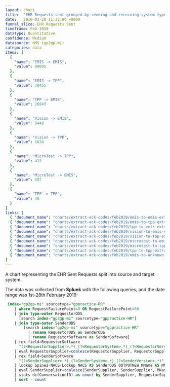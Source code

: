 ```yaml
---
layout: chart
title:  "EHR Requests sent grouped by sending and receiving system type"
date:   2019-03-20 11:32:00 +0000
funnel_slice: EHR Requests Sent
timeframe: Feb 2019
datatype: Quantitative
confidence: Medium
datasource: NMS (gp2gp-mi)
categories: data
items: [
  {
    "name": "EMIS -> EMIS",
    "value": 90095
  },
  {
    "name": "EMIS -> TPP",
    "value": 30455
  },
  {
    "name": "TPP -> EMIS",
    "value": 26843
  },
  {
    "name": "Vision -> EMIS",
    "value": 5448
  },
  {
    "name": "Vision -> TPP",
    "value": 1634
  },
  {
    "name": "MicroTest -> TPP",
    "value": 413
  },
  {
    "name": "MicroTest -> EMIS",
    "value": 387
  },
  {
    "name": "TPP -> TPP",
    "value": 48
  }
]
links: [
  { "document_name": "charts/extract-ack-codes/feb2019/emis-to-emis-extract-ack-codes" },
  { "document_name": "charts/extract-ack-codes/feb2019/emis-to-tpp-extract-ack-codes" },
  { "document_name": "charts/extract-ack-codes/feb2019/tpp-to-emis-extract-ack-codes" },
  { "document_name": "charts/extract-ack-codes/feb2019/vision-to-emis-extract-ack-codes" },
  { "document_name": "charts/extract-ack-codes/feb2019/vision-to-tpp-extract-ack-codes" },
  { "document_name": "charts/extract-ack-codes/feb2019/microtest-to-emis-extract-ack-codes" },
  { "document_name": "charts/extract-ack-codes/feb2019/microtest-to-tpp-extract-ack-codes" },
  { "document_name": "charts/extract-ack-codes/feb2019/tpp-to-tpp-extract-ack-codes" },
  { "document_name": "charts/extract-ack-codes/feb2019/emis-to-unknown-extract-ack-codes8" }
]
---
```

A chart representing the EHR Sent Requests split into source and target system.

The data was collected from **Splunk** with the following queries, and the date range was 1st-28th February 2019:

```sql
 index="gp2gp-mi" sourcetype="gppractice-RR"
    | where RequestFailurePoint=0 OR RequestFailurePoint=60 
    | join type=outer RequestorODS 
      [search index="gp2gp-mi" sourcetype="gppractice-HR"] 
    | join type=outer SenderODS 
        [search index="gp2gp-mi" sourcetype="gppractice-HR" 
          | rename RequestorODS as SenderODS 
          | rename RequestorSoftware as SenderSoftware]
    | rex field=RequestorSoftware 
      "(?<RequestorSupplier>.*)_(?<RequestorSystem>.*)_(?<RequestorVersion>.*)"
    | eval RequestorSupplier=coalesce(RequestorSupplier, RequestorSupplier, "unknown")
    | rex field=SenderSoftware 
      "(?<SenderSupplier>.*)_(?<SenderSystem>.*)_(?<SenderVersion>.*)"
    | lookup Spine2-NACS-Lookup NACS AS SenderODS OUTPUTNEW MName AS MName
    | eval SenderSupplier=coalesce(SenderSupplier, SenderSupplier, MName, MName, "unknown")
    | stats dc(ConversationID) as count by SenderSupplier, RequestorSupplier
    | sort - count
```
